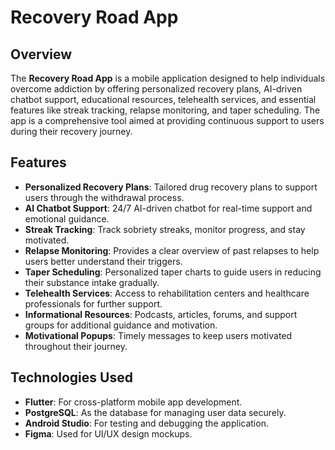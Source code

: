 # Recovery Road App

## Overview
The **Recovery Road App** is a mobile application designed to help individuals overcome addiction by offering personalized recovery plans, AI-driven chatbot support, educational resources, telehealth services, and essential features like streak tracking, relapse monitoring, and taper scheduling. The app is a comprehensive tool aimed at providing continuous support to users during their recovery journey.

## Features
- **Personalized Recovery Plans**: Tailored drug recovery plans to support users through the withdrawal process.
- **AI Chatbot Support**: 24/7 AI-driven chatbot for real-time support and emotional guidance.
- **Streak Tracking**: Track sobriety streaks, monitor progress, and stay motivated.
- **Relapse Monitoring**: Provides a clear overview of past relapses to help users better understand their triggers.
- **Taper Scheduling**: Personalized taper charts to guide users in reducing their substance intake gradually.
- **Telehealth Services**: Access to rehabilitation centers and healthcare professionals for further support.
- **Informational Resources**: Podcasts, articles, forums, and support groups for additional guidance and motivation.
- **Motivational Popups**: Timely messages to keep users motivated throughout their journey.

## Technologies Used
- **Flutter**: For cross-platform mobile app development.
- **PostgreSQL**: As the database for managing user data securely.
- **Android Studio**: For testing and debugging the application.
- **Figma**: Used for UI/UX design mockups.
